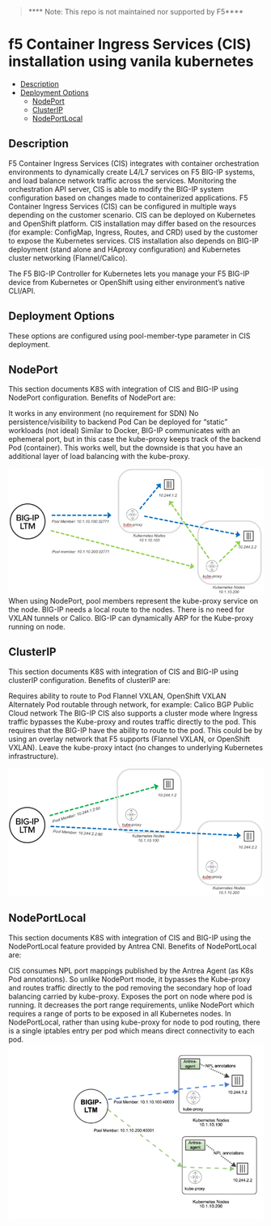 > **** Note: This repo is not maintained nor supported by F5****

# f5 Container Ingress Services (CIS) installation using vanila kubernetes


- [Description](#Description)
- [Deployment Options](#deployment-options)
  - [NodePort](#NodePort)
  - [ClusterIP](https://github.com/marlonfrank30/BIGIP-ContainerIngressServices/tree/main/ClusterIP#introduction-to-helm)
  - [NodePortLocal](#NodePortLocal)

 
## Description
F5 Container Ingress Services (CIS) integrates with container orchestration environments to dynamically create L4/L7 services on F5 BIG-IP systems, and load balance network traffic across the services. Monitoring the orchestration API server, CIS is able to modify the BIG-IP system configuration based on changes made to containerized applications.
F5 Container Ingress Services (CIS) can be configured in multiple ways depending on the customer scenario. CIS can be deployed on Kubernetes and OpenShift platform. CIS installation may differ based on the resources (for example: ConfigMap, Ingress, Routes, and CRD) used by the customer to expose the Kubernetes services. CIS installation also depends on BIG-IP deployment (stand alone and HAproxy configuration) and Kubernetes cluster networking (Flannel/Calico).

The F5 BIG-IP Controller for Kubernetes lets you manage your F5 BIG-IP device from Kubernetes or OpenShift using either environment’s native CLI/API.


## Deployment Options

These options are configured using pool-member-type parameter in CIS deployment.

## NodePort

This section documents K8S with integration of CIS and BIG-IP using NodePort configuration. Benefits of NodePort are:

It works in any environment (no requirement for SDN)
No persistence/visibility to backend Pod
Can be deployed for “static” workloads (not ideal)
Similar to Docker, BIG-IP communicates with an ephemeral port, but in this case the kube-proxy keeps track of the backend Pod (container). This works well, but the downside is that you have an additional layer of load balancing with the kube-proxy.

![NodePort](./images/nodeport-diagram.png)
When using NodePort, pool members represent the kube-proxy service on the node. BIG-IP needs a local route to the nodes. There is no need for VXLAN tunnels or Calico. BIG-IP can dynamically ARP for the Kube-proxy running on node.


## ClusterIP
This section documents K8S with integration of CIS and BIG-IP using clusterIP configuration. Benefits of clusterIP are:

Requires ability to route to Pod
Flannel VXLAN, OpenShift VXLAN
Alternately Pod routable through network, for example:
Calico BGP
Public Cloud network
The BIG-IP CIS also supports a cluster mode where Ingress traffic bypasses the Kube-proxy and routes traffic directly to the pod. This requires that the BIG-IP have the ability to route to the pod. This could be by using an overlay network that F5 supports (Flannel VXLAN, or OpenShift VXLAN). Leave the kube-proxy intact (no changes to underlying Kubernetes infrastructure).

![ClusterIP](./images/clusterip-diagram.png)

## NodePortLocal
This section documents K8S with integration of CIS and BIG-IP using the NodePortLocal feature provided by Antrea CNI. Benefits of NodePortLocal are:

CIS consumes NPL port mappings published by the Antrea Agent (as K8s Pod annotations). So unlike NodePort mode, it bypasses the Kube-proxy and routes traffic directly to the pod removing the secondary hop of load balancing carried by kube-proxy.
Exposes the port on node where pod is running. It decreases the port range requirements, unlike NodePort which requires a range of ports to be exposed in all Kubernetes nodes.
In NodePortLocal, rather than using kube-proxy for node to pod routing, there is a single iptables entry per pod which means direct connectivity to each pod.
![NodePortLocal](./images/nodeportlocal-1.png)
